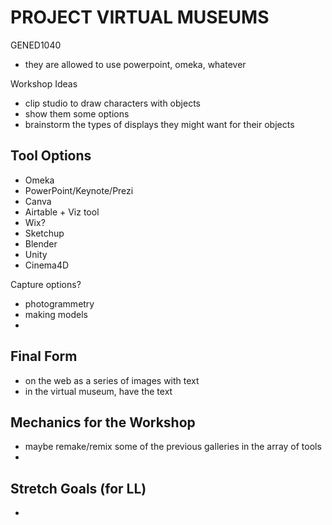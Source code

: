 # PROJECT VIRTUAL MUSEUMS

GENED1040

* they are allowed to use powerpoint, omeka, whatever

Workshop Ideas

* clip studio to draw characters with objects
* show them some options
* brainstorm the types of displays they might want for their objects


## Tool Options

* Omeka
* PowerPoint/Keynote/Prezi
* Canva
* Airtable + Viz tool
* Wix?
* Sketchup
* Blender
* Unity
* Cinema4D

Capture options?

* photogrammetry
* making models
* 

## Final Form

* on the web as a series of images with text
* in the virtual museum, have the text


## Mechanics for the Workshop

* maybe remake/remix some of the previous galleries in the array of tools
* 


## Stretch Goals (for LL)

* 
